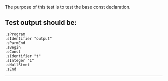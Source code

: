 The purpose of this test is to test the base const declaration.

Test output should be:
--------------------------
```
.sProgram
.sIdentifier "output"
.sParmEnd
.sBegin
.sConst
.sIdentifier "t"
.sInteger "1"
.sNullStmnt
.sEnd

```
--------------------------







